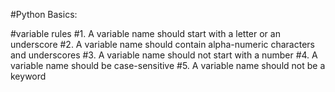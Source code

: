 #Python Basics:

#variable rules
#1. A variable name should start with a letter or an underscore
#2. A variable name should contain alpha-numeric characters and underscores
#3. A variable name should not start with a number
#4. A variable name should be case-sensitive
#5. A variable name should not be a keyword
